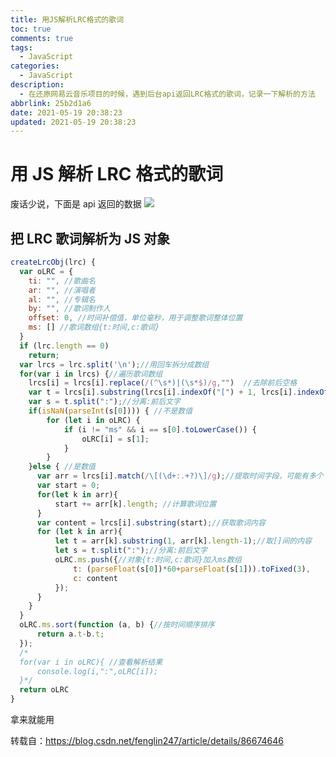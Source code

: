 ```yaml
---
title: 用JS解析LRC格式的歌词
toc: true
comments: true
tags:
  - JavaScript
categories:
  - JavaScript
description:
  - 在还原网易云音乐项目的时候，遇到后台api返回LRC格式的歌词，记录一下解析的方法
abbrlink: 25b2d1a6
date: 2021-05-19 20:38:23
updated: 2021-05-19 20:38:23
---
```


# 用 JS 解析 LRC 格式的歌词

<!-- more -->

废话少说，下面是 api 返回的数据
![](https://myblog-1303177382.cos.ap-chongqing.myqcloud.com/blogpostimg/%E7%94%A8JS%E8%A7%A3%E6%9E%90LRC%E6%A0%BC%E5%BC%8F%E7%9A%84%E6%AD%8C%E8%AF%8D/Snipaste_2021-05-19_20-42-55.png)

## 把 LRC 歌词解析为 JS 对象

```js
createLrcObj(lrc) {
  var oLRC = {
    ti: "", //歌曲名
    ar: "", //演唱者
    al: "", //专辑名
    by: "", //歌词制作人
    offset: 0, //时间补偿值，单位毫秒，用于调整歌词整体位置
    ms: [] //歌词数组{t:时间,c:歌词}
  }
  if (lrc.length == 0)
    return;
  var lrcs = lrc.split('\n');//用回车拆分成数组
  for(var i in lrcs) {//遍历歌词数组
    lrcs[i] = lrcs[i].replace(/(^\s*)|(\s*$)/g,"")  //去除前后空格
    var t = lrcs[i].substring(lrcs[i].indexOf("[") + 1, lrcs[i].indexOf("]"));//取[]间的内容
    var s = t.split(":");//分离:前后文字
    if(isNaN(parseInt(s[0]))) { //不是数值
        for (let i in oLRC) {
            if (i != "ms" && i == s[0].toLowerCase()) {
                oLRC[i] = s[1];
            }
        }
    }else { //是数值
      var arr = lrcs[i].match(/\[(\d+:.+?)\]/g);//提取时间字段，可能有多个
      var start = 0;
      for(let k in arr){
          start += arr[k].length; //计算歌词位置
      }
      var content = lrcs[i].substring(start);//获取歌词内容
      for (let k in arr){
          let t = arr[k].substring(1, arr[k].length-1);//取[]间的内容
          let s = t.split(":");//分离:前后文字
          oLRC.ms.push({//对象{t:时间,c:歌词}加入ms数组
              t: (parseFloat(s[0])*60+parseFloat(s[1])).toFixed(3),
              c: content
          });
      }
    }
  }
  oLRC.ms.sort(function (a, b) {//按时间顺序排序
      return a.t-b.t;
  });
  /*
  for(var i in oLRC){ //查看解析结果
      console.log(i,":",oLRC[i]);
  }*/
  return oLRC
}
```

拿来就能用

转载自：https://blog.csdn.net/fenglin247/article/details/86674646
